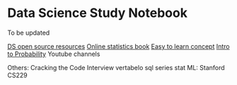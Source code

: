 # Data Science Study Notebook
To be updated

[DS open source resources](https://datasciencemasters.org/)
[Online statistics book](https://onlinestatbook.com/2/index.html)
[Easy to learn concept](https://brilliant.org/welcome/learning-path/data-science-foundations/)
[Intro to Probability](https://www.coursera.org/learn/probability-intro)
Youtube channels


Others:
Cracking the Code Interview
vertabelo sql series
stat
ML: Stanford CS229